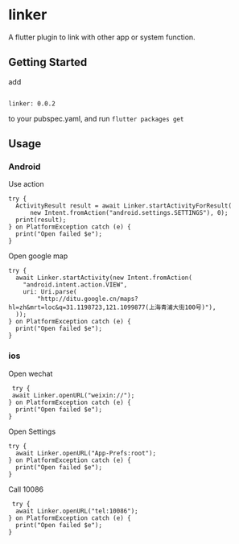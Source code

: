 


# linker

A flutter plugin to link with other app or system function.

## Getting Started

add 

```

linker: 0.0.2

```
to your pubspec.yaml, and run `flutter packages get`


## Usage

### Android


Use action

```
try {
  ActivityResult result = await Linker.startActivityForResult(
      new Intent.fromAction("android.settings.SETTINGS"), 0);
  print(result);
} on PlatformException catch (e) {
  print("Open failed $e");
}

```

Open google map

```
try {
  await Linker.startActivity(new Intent.fromAction(
    "android.intent.action.VIEW",
    uri: Uri.parse(
        "http://ditu.google.cn/maps?hl=zh&mrt=loc&q=31.1198723,121.1099877(上海青浦大街100号)"),
  ));
} on PlatformException catch (e) {
  print("Open failed $e");
}

```

### ios


Open wechat

```
 try {
 await Linker.openURL("weixin://");
} on PlatformException catch (e) {
  print("Open failed $e");
}
```


Open Settings
```
try {
  await Linker.openURL("App-Prefs:root");
} on PlatformException catch (e) {
  print("Open failed $e");
}

```

Call 10086

```
 try {
  await Linker.openURL("tel:10086");
} on PlatformException catch (e) {
  print("Open failed $e");
}
```









